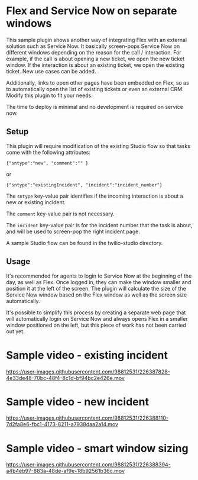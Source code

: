 # Flex and Service Now on separate windows

This sample plugin shows another way of integrating Flex with an external solution such as Service Now. It basically screen-pops Service Now on different windows depending on the reason for the call / interaction. For example, if the call is about opening a new ticket, we open the new ticket window. If the interaction is about an existing ticket, we open the existing ticket. New use cases can be added.

Additionally, links to open other pages have been embedded on Flex, so as to automatically open the list of existing tickets or even an external CRM. Modify this plugin to fit your needs.

The time to deploy is minimal and no development is required on service now.

## Setup
 
This plugin will require modification of the existing Studio flow so that tasks come with the following attributes:

`{"sntype":"new", "comment":"" }`

or 

`{"sntype":"existingIncident", "incident":"incident_number"}`


The `sntype` key-value pair identifies if the incoming interaction is about a new or existing incident.

The `comment` key-value pair is not necessary.

The `incident` key-value pair is for the incident number that the task is about, and will be used to screen-pop the right incident page.

A sample Studio flow can be found in the twilio-studio directory.

## Usage

It's recommended for agents to login to Service Now at the beginning of the day, as well as Flex. Once logged in, they can make the window smaller and position it at the left of the screen. The plugin will calculate the size of the Service Now window based on the Flex window as well as the screen size automatically.

It's possible to simplify this process by creating a separate web page that will automatically login on Service Now and always opens Flex in a smaller window positioned on the left, but this piece of work has not been carried out yet.


# Sample video - existing incident


https://user-images.githubusercontent.com/98812531/226387828-4e33de48-70bc-48f4-8c1d-bf94bc2e426e.mov


# Sample video - new incident


https://user-images.githubusercontent.com/98812531/226388110-7d2fa8e6-fbc1-4173-8211-a7938daa2a14.mov


# Sample video - smart window sizing


https://user-images.githubusercontent.com/98812531/226388394-a4b4eb97-883a-48de-af9e-18b92561b36c.mov


